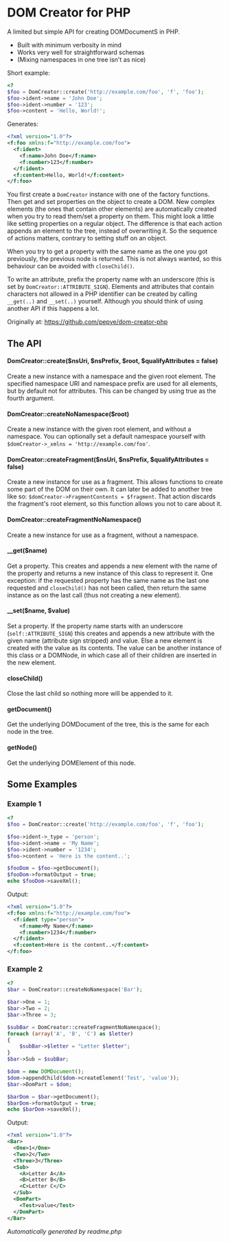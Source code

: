 # DOM Creator for PHP

A limited but simple API for creating DOMDocumentS in PHP.

- Built with minimum verbosity in mind
- Works very well for straightforward schemas
- (Mixing namespaces in one tree isn't as nice)

Short example:

```php
<?
$foo = DomCreator::create('http://example.com/foo', 'f', 'foo');
$foo->ident->name = 'John Doe';
$foo->ident->number = '123';
$foo->content = 'Hello, World!';
```

Generates:

```xml
<?xml version="1.0"?>
<f:foo xmlns:f="http://example.com/foo">
  <f:ident>
    <f:name>John Doe</f:name>
    <f:number>123</f:number>
  </f:ident>
  <f:content>Hello, World!</f:content>
</f:foo>
```

You first create a `DomCreator` instance with one of the factory functions. Then get and set properties on the object to create a DOM. New complex elements (the ones that contain other elements) are automatically created when you try to read them/set a property on them. This might look a little like setting properties on a regular object. The difference is that each action appends an element to the tree, instead of overwriting it. So the sequence of actions matters, contrary to setting stuff on an object.

When you try to get a property with the same name as the one you got previously, the previous node is returned. This is not always wanted, so this behaviour can be avoided with `closeChild()`.

To write an attribute, prefix the property name with an underscore (this is set by `DomCreator::ATTRIBUTE_SIGN`). Elements and attributes that contain characters not allowed in a PHP identifier can be created by calling `__get(..)` and `__set(..)` yourself. Although you should think of using
another API if this happens a lot.

Originally at: https://github.com/pepve/dom-creator-php

## The API

#### DomCreator::create($nsUri, $nsPrefix, $root, $qualifyAttributes = false)

Create a new instance with a namespace and the given root element. The specified namespace URI and namespace prefix are used for all elements, but by default not for attributes. This can be changed by using true as the fourth argument.

#### DomCreator::createNoNamespace($root)

Create a new instance with the given root element, and without a namespace. You can optionally set a default namespace yourself with `$domCreator->_xmlns = 'http://example.com/foo'`.

#### DomCreator::createFragment($nsUri, $nsPrefix, $qualifyAttributes = false)

Create a new instance for use as a fragment. This allows functions to create some part of the DOM on their own. It can later be added to another tree like so: `$domCreator->FragmentContents = $fragment`. That action discards the fragment's root element, so this function allows you not to care about it.

#### DomCreator::createFragmentNoNamespace()

Create a new instance for use as a fragment, without a namespace.

####  __get($name)

Get a property. This creates and appends a new element with the name of the property and returns a new instance of this class to represent it. One exception: if the requested property has the same name as the last one requested and `closeChild()` has not been called, then return the same instance as on the last call (thus not creating a new element).

####  __set($name, $value)

Set a property. If the property name starts with an underscore (`self::ATTRIBUTE_SIGN`) this creates and appends a new attribute with the given name (attribute sign stripped) and value. Else a new element is created with the value as its contents. The value can be another instance of this class or a DOMNode, in which case all of their children are  inserted in the new element.

####  closeChild()

Close the last child so nothing more will be appended to it.

####  getDocument()

Get the underlying DOMDocument of the tree, this is the same for each node in the tree.

####  getNode()

Get the underlying DOMElement of this node.

## Some Examples

### Example 1

```php
<?
$foo = DomCreator::create('http://example.com/foo', 'f', 'foo');

$foo->ident->_type = 'person';
$foo->ident->name = 'My Name';
$foo->ident->number = '1234';
$foo->content = 'Here is the content..';

$fooDom = $foo->getDocument();
$fooDom->formatOutput = true;
echo $fooDom->saveXml();
```

Output:

```xml
<?xml version="1.0"?>
<f:foo xmlns:f="http://example.com/foo">
  <f:ident type="person">
    <f:name>My Name</f:name>
    <f:number>1234</f:number>
  </f:ident>
  <f:content>Here is the content..</f:content>
</f:foo>
```

### Example 2

```php
<?
$bar = DomCreator::createNoNamespace('Bar');

$bar->One = 1;
$bar->Two = 2;
$bar->Three = 3;

$subBar = DomCreator::createFragmentNoNamespace();
foreach (array('A', 'B', 'C') as $letter)
{
	$subBar->$letter = "Letter $letter";
}
$bar->Sub = $subBar;

$dom = new DOMDocument();
$dom->appendChild($dom->createElement('Test', 'value'));
$bar->DomPart = $dom;

$barDom = $bar->getDocument();
$barDom->formatOutput = true;
echo $barDom->saveXml();
```

Output:

```xml
<?xml version="1.0"?>
<Bar>
  <One>1</One>
  <Two>2</Two>
  <Three>3</Three>
  <Sub>
    <A>Letter A</A>
    <B>Letter B</B>
    <C>Letter C</C>
  </Sub>
  <DomPart>
    <Test>value</Test>
  </DomPart>
</Bar>
```

_Automatically generated by readme.php_
